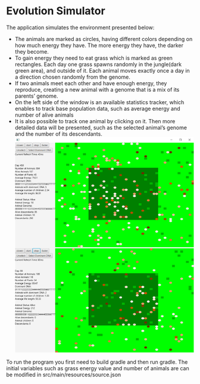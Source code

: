 # Evolution Simulator
The application simulates the environment presented below:
* The animals are marked as circles, having different colors depending on how much energy they have. The more energy they have, the darker they become.
* To gain energy they need to eat grass which is marked as green rectangles. Each day one grass spawns randomly in the jungle(dark green area), and outside of it. Each animal moves exactly once a day in a direction chosen randomly from the genome.
* If two animals meet each other and have enough energy, they reproduce, creating a new animal with a genome that is a mix of its parents’ genome.
* On the left side of the window is an available statistics tracker, which enables to track base population data, such as average energy and number of alive animals
* It is also possible to track one animal by clicking on it. Then more detailed data will be presented, such as the selected animal’s genome and the number of its descendants.
![Application view image](simulation-presentation.png "simulation")

To run the program you first need to build gradle and then run gradle.
The initial variables such as grass energy value and number of animals are can be modified in src/main/resources/source.json
